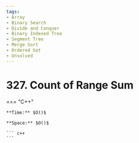 ```yaml
---
tags:
- Array
- Binary Search
- Divide and Conquer
- Binary Indexed Tree
- Segment Tree
- Merge Sort
- Ordered Set
- Unsolved
---
```



# 327. Count of Range Sum

=== "C++"

    **Time:** $O()$

    **Space:** $O()$

    ``` c++
    ```
